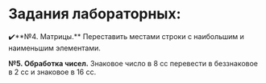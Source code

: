 # Задания лабораторных:

✔️**№4. Матрицы.** Переставить местами строки с наибольшим и наименьшим элементами.

**№5. Обработка чисел.** Знаковое число в 8 сс перевести в беззнаковое в 2 сс и знаковое в 16 сс.
